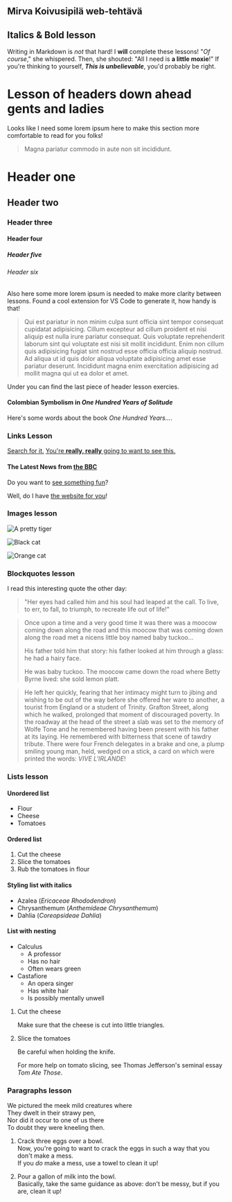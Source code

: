 ## Mirva Koivusipilä web-tehtävä

<!-- Italics & Bold lesson-->
## Italics & Bold lesson 
Writing in Markdown is _not_ that hard!
I **will** complete these lessons!
"_Of course_," she whispered. Then, she shouted: "All I need is **a little moxie**!"
If you're thinking to yourself, **_This is unbelievable_**, you'd probably be right.


<!-- Header lesson-->
# Lesson of headers down ahead gents and ladies
Looks like I need some lorem ipsum here to make this section more comfortable to read for you folks!

>Magna pariatur commodo in aute non sit incididunt.

# Header one 
## Header two 
### Header three 
#### Header four 
##### Header five 
###### Header six

Also here some more lorem ipsum is needed to make more clarity between lessons. Found a cool extension for VS Code to generate it, how handy is that!  
>Qui est pariatur in non minim culpa sunt officia sint tempor consequat cupidatat adipisicing. Cillum excepteur ad cillum proident et nisi aliquip est nulla irure pariatur consequat. Quis voluptate reprehenderit laborum sint qui voluptate est nisi sit mollit incididunt. Enim non cillum quis adipisicing fugiat sint nostrud esse officia officia aliquip nostrud. Ad aliqua ut id quis dolor aliqua voluptate adipisicing amet esse pariatur deserunt. Incididunt magna enim exercitation adipisicing ad mollit magna qui ut ea dolor et amet.

Under you can find the last piece of header lesson exercies.

#### Colombian Symbolism in _One Hundred Years of Solitude_

Here's some words about the book _One Hundred Years..._.

<!-- Links lesson-->
### Links Lesson
[Search for it.](www.google.com)
[You're **really, really** going to want to see this.](www.dailykitten.com)
#### The Latest News from [the BBC](www.bbc.com/news) 
Do you want to [see something fun]["a fun place"]?

Well, do I have [the website for you][another fun place]!

["a fun place"]: www.zombo.com
[another fun place]: www.stumbleupon.com

<!-- Images lesson-->
### Images lesson
![A pretty tiger](https://upload.wikimedia.org/wikipedia/commons/5/56/Tiger.50.jpg)

![Black cat][Black]

![Orange cat][Orange]

[Black]: https://upload.wikimedia.org/wikipedia/commons/a/a3/81_INF_DIV_SSI.jpg

[Orange]: https://icons.iconarchive.com/icons/google/noto-emoji-animals-nature/256/22221-cat-icon.png

<!-- Blockquotes lesson-->
### Blockquotes lesson
I read this interesting quote the other day:

>"Her eyes had called him and his soul had leaped at the call. To live, to err, to fall, to triumph, to recreate life out of life!"


>Once upon a time and a very good time it was there was a moocow coming down along the road and this moocow that was coming down along the road met a nicens little boy named baby tuckoo...
>
>His father told him that story: his father looked at him through a glass: he had a hairy face.
>
>He was baby tuckoo. The moocow came down the road where Betty Byrne lived: she sold lemon platt.

>He left her quickly, fearing that her intimacy might turn to jibing and wishing to be out of the way before she offered her ware to another, a tourist from England or a student of Trinity. Grafton Street, along which he walked, prolonged that moment of discouraged poverty. In the roadway at the head of the street a slab was set to the memory of Wolfe Tone and he remembered having been present with his father at its laying. He remembered with bitterness that scene of tawdry tribute. There were four French delegates in a brake and one, a plump smiling young man, held, wedged on a stick, a card on which were printed the words: _VIVE L'IRLANDE_!

<!-- Lists lesson-->
### Lists lesson

#### Unordered list
* Flour
* Cheese
* Tomatoes

#### Ordered list
1. Cut the cheese
2. Slice the tomatoes
3. Rub the tomatoes in flour

#### Styling list with italics
* Azalea (_Ericaceae Rhododendron_)
* Chrysanthemum (_Anthemideae Chrysanthemum_)
* Dahlia (_Coreopsideae Dahlia_)

#### List with nesting
* Calculus
  * A professor
  * Has no hair
  * Often wears green
* Castafiore
  * An opera singer
  * Has white hair
  * Is possibly mentally unwell

1. Cut the cheese

   Make sure that the cheese is cut into little triangles.

2. Slice the tomatoes

   Be careful when holding the knife.

   For more help on tomato slicing, see Thomas Jefferson's seminal essay _Tom Ate Those_.

<!-- Paragraphs lesson-->
### Paragraphs lesson
We pictured the meek mild creatures where  
They dwelt in their strawy pen,  
Nor did it occur to one of us there  
To doubt they were kneeling then.

1. Crack three eggs over a bowl.  
 Now, you're going to want to crack the eggs in such a way that you don't make a mess.  
 If you _do_ make a mess, use a towel to clean it up!

2. Pour a gallon of milk into the bowl.  
 Basically, take the same guidance as above: don't be messy, but if you are, clean it up!
